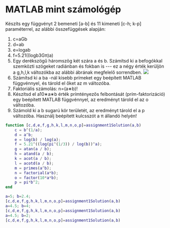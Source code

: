 # MATLAB mint számológép

Készíts egy függvényt 2 bemeneti \[a-b\] és 11 kimeneti \[c-h; k-p\] paraméterrel, az alábbi összefüggések alapján:

1.  c\=aGb
2.  d\=ab
3.  e\=logab
4.  f\=5.21((logb3Gπ)a)
5.  Egy derékszögű háromszög két szára a és b. Számítsd ki a befogókkal szemközti szögeket radiánban és fokban is --- ez a négy érték kerüljön a g,h,l,k változókba az alábbi ábrának megfelelő sorrendben. ![](https://lcms-files.mathworks.com/content/images/72422e5e-d1f1-4a4f-931a-320a96ebbe0c.png)
6.  Számítsd ki a ba -nál kisebb prímeket egy beépített MATLAB függvénnyel, és tárold el őket az m változóba.
7.  Faktoriális számolás: n\=(a∗b)!
8.  Készítsd el a10∗a∗b érték prímtényezős felbontását (prím-faktorizáció) egy beépített MATLAB függvénnyel, az eredményt tárold el az o változóba.
9.  Számold ki a b sugarú kör területét, az eredményt tárold el a p változóba. Használj beépített kulcsszót a π állandó helyén!


```matlab
function [c,d,e,f,g,h,k,l,m,n,o,p]=assignment1Solution(a,b)
    c = b^(1/a);
    d = a^b;
    e = log(b) / log(a);
    f = 5.21^((log(pi^(1/3)) / log(b))^a);
    g = atan(a / b);
    h = atand(a / b);
    k = acot(a / b);
    l = acotd(a / b);
    m = primes(a^b);
    n = factorial(a*b);
    o = factor(10*a*b);
    p = pi*b^2;
end
```

```matlab
a=5; b=2.4;
[c,d,e,f,g,h,k,l,m,n,o,p]=assignment1Solution(a,b)
a=4.5; b=4;
[c,d,e,f,g,h,k,l,m,n,o,p]=assignment1Solution(a,b)
a=4.5; b=2;
[c,d,e,f,g,h,k,l,m,n,o,p]=assignment1Solution(a,b)
```
